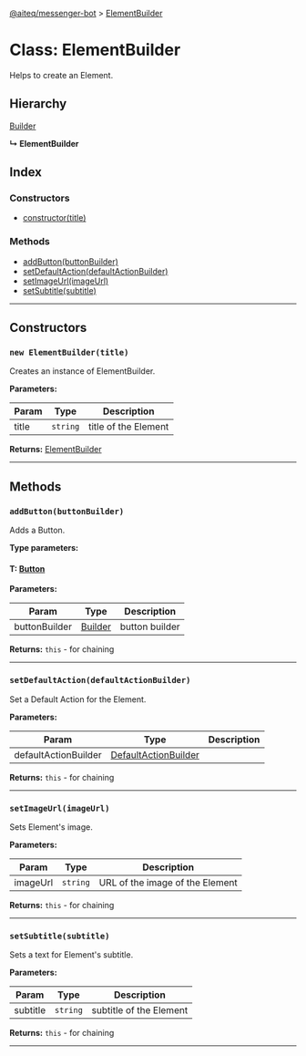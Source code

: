 [@aiteq/messenger-bot](../README.md) > [ElementBuilder](../classes/elementbuilder.md)

# Class: ElementBuilder

Helps to create an Element.

## Hierarchy

[Builder](builder.md)

**↳ ElementBuilder**

## Index

### Constructors

* [constructor(title)](elementbuilder.md#constructor)

### Methods

* [addButton(buttonBuilder)](elementbuilder.md#addbutton)
* [setDefaultAction(defaultActionBuilder)](elementbuilder.md#setdefaultaction)
* [setImageUrl(imageUrl)](elementbuilder.md#setimageurl)
* [setSubtitle(subtitle)](elementbuilder.md#setsubtitle)

---
## Constructors

<a id="constructor"></a>
### `new ElementBuilder(title)`

Creates an instance of ElementBuilder.

**Parameters:**

| Param | Type | Description |
| ------ | ------ | ------ |
| title | `string`   | title of the Element |

**Returns:** [ElementBuilder](elementbuilder.md)

---

## Methods

<a id="addbutton"></a>
###  `addButton(buttonBuilder)`

Adds a Button.

**Type parameters:**

#### T: [Button](../modules/send.md#button)

**Parameters:**

| Param | Type | Description |
| ------ | ------ | ------ |
| buttonBuilder | [Builder](builder.md) | button builder |

**Returns:** `this` - for chaining
___

<a id="setdefaultaction"></a>
###  `setDefaultAction(defaultActionBuilder)`

Set a Default Action for the Element.

**Parameters:**

| Param | Type | Description |
| ------ | ------ | ------ |
| defaultActionBuilder | [DefaultActionBuilder](defaultactionbuilder.md) |  |

**Returns:** `this` - for chaining
___

<a id="setimageurl"></a>
###  `setImageUrl(imageUrl)`

Sets Element's image.

**Parameters:**

| Param | Type | Description |
| ------ | ------ | ------ |
| imageUrl | `string`   | URL of the image of the Element |

**Returns:** `this` - for chaining
___

<a id="setsubtitle"></a>
###  `setSubtitle(subtitle)`

Sets a text for Element's subtitle.

**Parameters:**

| Param | Type | Description |
| ------ | ------ | ------ |
| subtitle | `string`   | subtitle of the Element |

**Returns:** `this` - for chaining
___
